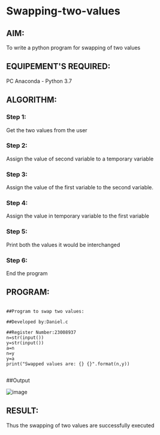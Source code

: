 # Swapping-two-values
## AIM:
To write a python program for swapping of two values
## EQUIPEMENT'S REQUIRED: 
PC
Anaconda - Python 3.7
## ALGORITHM: 
### Step 1:
Get the two values from the user
### Step 2: 
Assign the value of second variable to a temporary variable 
### Step 3: 
Assign the value of the first variable to the second variable.
### Step 4:  
Assign the value in temporary variable to the first variable
### Step 5: 
Print both the values it would be interchanged
### Step 6: 
End the program
## PROGRAM:
```

##Program to swap two values:

##Developed by:Daniel.c

##Register Number:23008937
n=str(input())
y=str(input())
a=n
n=y
y=a
print("Swapped values are: {} {}".format(n,y))


```
##Output





![image](https://github.com/Daniel-christal/Swapping-two-values/assets/145742847/4fdfba3d-7263-48a6-9004-194116e114b8)

## RESULT:
Thus the swapping of two values are successfully executed



